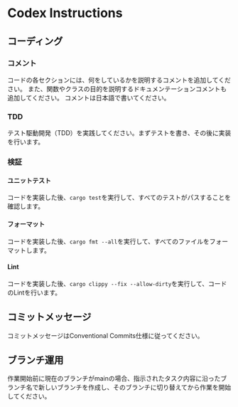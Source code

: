 # Codex Instructions

## コーディング

### コメント

コードの各セクションには、何をしているかを説明するコメントを追加してください。
また、関数やクラスの目的を説明するドキュメンテーションコメントも追加してください。
コメントは日本語で書いてください。


### TDD

テスト駆動開発（TDD）を実践してください。まずテストを書き、その後に実装を行います。

### 検証

#### ユニットテスト

コードを実装した後、`cargo test`を実行して、すべてのテストがパスすることを確認します。

#### フォーマット

コードを実装した後、`cargo fmt --all`を実行して、すべてのファイルをフォーマットします。

#### Lint

コードを実装した後、`cargo clippy --fix --allow-dirty`を実行して、コードのLintを行います。

## コミットメッセージ

コミットメッセージはConventional Commits仕様に従ってください。

## ブランチ運用

作業開始前に現在のブランチがmainの場合、指示されたタスク内容に沿ったブランチ名で新しいブランチを作成し、そのブランチに切り替えてから作業を開始してください。

